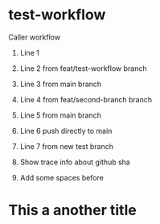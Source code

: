 # test-workflow
Caller workflow

1. Line 1
2. Line 2 from feat/test-workflow branch
3. Line 3 from main branch
4. Line 4 from feat/second-branch branch
5. Line 5 from main branch
6. Line 6 push directly to main
7. Line 7 from new test branch
8. Show trace info about github sha




9. Add some spaces before


# This a another title
